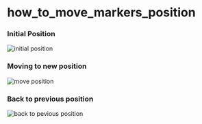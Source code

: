 # how_to_move_markers_position

### Initial Position

![initial position](https://github.com/hossain-eee/Ostad-Module-15-GoogleMap/assets/101991583/eb436047-00fb-4477-9c62-81b67c15cb8e)

### Moving to new position
![move position](https://github.com/hossain-eee/Ostad-Module-15-GoogleMap/assets/101991583/da2c017a-6216-4285-a534-5d8a097225de)


### Back to previous position
![back to pevious position](https://github.com/hossain-eee/Ostad-Module-15-GoogleMap/assets/101991583/8e6008c4-5879-41e4-8ced-f9f97e1fe8cf)
